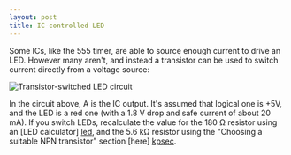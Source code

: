 ```yaml
---
layout: post
title: IC-controlled LED
---
```


Some ICs, like the 555 timer, are able to source enough current to drive an
LED. However many aren't, and instead a transistor can be used to switch
current directly from a voltage source:

![Transistor-switched LED circuit](/circuits/images/5v_ic_controlled_led.png)

In the circuit above, A is the IC output. It's assumed that logical one is +5V,
and the LED is a red one (with a 1.8 V drop and safe current of about 20 mA).
If you switch LEDs, recalculate the value for the 180 Ω resistor using an
[LED calculator] [led], and the 5.6 kΩ resistor using the "Choosing a suitable
NPN transistor" section [here] [kpsec].

[led]: http://led.linear1.org/1led.wiz
[kpsec]: http://www.kpsec.freeuk.com/trancirc.htm
